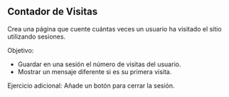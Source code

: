 ## Contador de Visitas

Crea una página que cuente cuántas veces un usuario ha visitado el sitio utilizando sesiones.

Objetivo:
- Guardar en una sesión el número de visitas del usuario.
- Mostrar un mensaje diferente si es su primera visita.

Ejercicio adicional: Añade un botón para cerrar la sesión.
